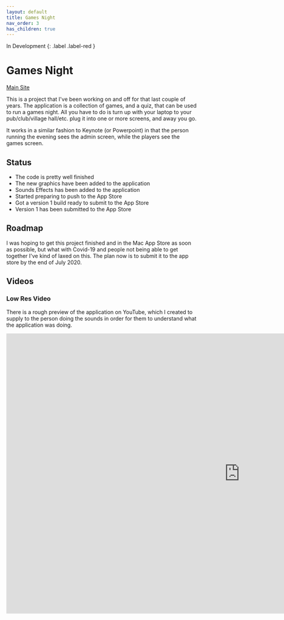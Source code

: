 ```yaml
---
layout: default
title: Games Night
nav_order: 3
has_children: true
---
```


In Development
{: .label .label-red }

# Games Night

[Main Site](http://www.gamesnightapp.com)

This is a project that I've been working on and off for that last couple of years. The application is a collection of 
games, and a quiz, that can be used to run a games night. All you have to do is turn up with your laptop to your 
pub/club/village hall/etc. plug it into one or more screens, and away you go.

It works in a similar fashion to Keynote (or Powerpoint) in that the person running the evening sees the admin screen,
while the players see the games screen.

## Status
* The code is pretty well finished
* The new graphics have been added to the application
* Sounds Effects has been added to the application
* Started preparing to push to the App Store
* Got a version 1 build ready to submit to the App Store
* Version 1 has been submitted to the App Store

## Roadmap
I was hoping to get this project finished and in the Mac App Store as soon as possible, but what with Covid-19 and people
not being able to get together I've kind of laxed on this. The plan now is to submit it to the app store by the end of
July 2020.

## Videos
### Low Res Video

There is a rough preview of the application on YouTube, which I created to supply to the person doing the sounds
in order for them to understand what the application was doing.

<iframe width="1230" height="738" src="https://www.youtube.com/embed/kstEN5BmFCo" frameborder="0" allow="accelerometer; autoplay; encrypted-media; gyroscope; picture-in-picture" allowfullscreen></iframe>

